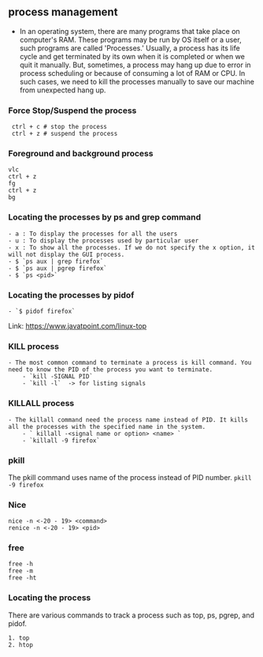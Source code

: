 ## process management
- In an operating system, there are many programs that take place on computer's RAM. These programs may be run by OS itself or a user, such programs are called 'Processes.' Usually, a process has its life cycle and get terminated by its own when it is completed or when we quit it manually. But, sometimes, a process may hang up due to error in process scheduling or because of consuming a lot of RAM or CPU. In such cases, we need to kill the processes manually to save our machine from unexpected hang up.

### Force Stop/Suspend the process
```shell
 ctrl + c # stop the process
 ctrl + z # suspend the process
 ```

### Foreground and background process
```shell
vlc
ctrl + z
fg
ctrl + z
bg
```

### Locating the processes by ps and grep command

    - a : To display the processes for all the users
    - u : To display the processes used by particular user
    - x : To show all the processes. If we do not specify the x option, it will not display the GUI process.
    - $ `ps aux | grep firefox`
    - $ `ps aux | pgrep firefox` 
    - $ `ps <pid>`

### Locating the processes by pidof 
    - `$ pidof firefox`


Link: https://www.javatpoint.com/linux-top

### KILL process
    - The most common command to terminate a process is kill command. You need to know the PID of the process you want to terminate.
        - `kill -SIGNAL PID`
        - `kill -l`  -> for listing signals
        
### KILLALL process
    - The killall command need the process name instead of PID. It kills all the processes with the specified name in the system.
        - ` killall -<signal name or option> <name> `
        - `killall -9 firefox`

### pkill 
The pkill command uses name of the process instead of PID number. 
    `pkill -9 firefox`


### Nice
```shell
nice -n <-20 - 19> <command>
renice -n <-20 - 19> <pid>
```

### free
```shell
free -h
free -m
free -ht
```

### Locating the process
There are various commands to track a process such as top, ps, pgrep, and pidof.

    1. top
    2. htop


